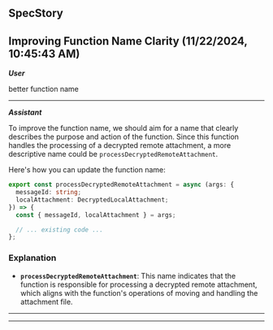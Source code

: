 ## SpecStory

## Improving Function Name Clarity (11/22/2024, 10:45:43 AM)

_**User**_

better function name

---

_**Assistant**_

To improve the function name, we should aim for a name that clearly describes the purpose and action of the function. Since this function handles the processing of a decrypted remote attachment, a more descriptive name could be `processDecryptedRemoteAttachment`.

Here's how you can update the function name:

```typescript:utils/attachment/handleDecryptedRemoteAttachment.ts
export const processDecryptedRemoteAttachment = async (args: {
  messageId: string;
  localAttachment: DecryptedLocalAttachment;
}) => {
  const { messageId, localAttachment } = args;

  // ... existing code ...
};
```

### Explanation
- **`processDecryptedRemoteAttachment`**: This name indicates that the function is responsible for processing a decrypted remote attachment, which aligns with the function's operations of moving and handling the attachment file.

---



---

